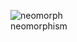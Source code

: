 ![neomorph](https://user-images.githubusercontent.com/116552870/214099828-d39e2a0d-8f1c-4b7e-8656-fcaa3dc73233.jpg)
<br>
neomorphism
